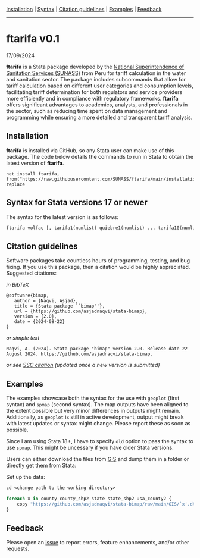 [Installation](#Installation) | [Syntax](#Syntax) | [Citation guidelines](#Citation-guidelines) | [Examples](#Examples) | [Feedback](#Feedback)  

---


# ftarifa v0.1

17/09/2024

**ftarifa** is a Stata package developed by the [National Superintendence of Sanitation Services (SUNASS)](https://www.gob.pe/sunass) from Peru for tariff calculation in the water and sanitation sector. The package includes subcommands that allow for tariff calculation based on different user categories and consumption levels, facilitating tariff determination for both regulators and service providers more efficiently and in compliance with regulatory frameworks. **ftarifa** offers significant advantages to academics, analysts, and professionals in the sector, such as reducing time spent on data management and programming while ensuring a more detailed and transparent tariff analysis.

## Installation

**ftarifa** is installed via GitHub, so any Stata user can make use of this package. The code below details the commands to run in Stata to obtain the latest version of **ftarifa**.

```
net install ftarifa, from("https://raw.githubusercontent.com/SUNASS/ftarifa/main/installation/") replace
```

## Syntax for Stata versions 17 or newer

The syntax for the latest version is as follows:

```stata
ftarifa volfac [, tarifa1(numlist) quiebre1(numlist) ... tarifa10(numlist) quiebre10(numlist) g(imagua) cat(categoria)]
```


## Citation guidelines
Software packages take countless hours of programming, testing, and bug fixing. If you use this package, then a citation would be highly appreciated. Suggested citations:

*in BibTeX*

```
@software{bimap,
   author = {Naqvi, Asjad},
   title = {Stata package ``bimap''},
   url = {https://github.com/asjadnaqvi/stata-bimap},
   version = {2.0},
   date = {2024-08-22}
}
```

*or simple text*

```
Naqvi, A. (2024). Stata package "bimap" version 2.0. Release date 22 August 2024. https://github.com/asjadnaqvi/stata-bimap.
```


*or see [SSC citation](https://ideas.repec.org/c/boc/bocode/s459196.html) (updated once a new version is submitted)*




## Examples

The examples showcase both the syntax for the use with `geoplot` (first syntax) and `spmap` (second syntax). The map outputs have been aligned to the extent possible but very minor differences in outputs might remain. Additionally, as `geoplot` is still in active development, output might break with latest updates or syntax might change. Please report these as soon as possible.

Since I am using Stata 18+, I have to specify `old` option to pass the syntax to use `spmap`. This might be uncessary if you have older Stata versions.

Users can either download the files from [GIS](./GIS/) and dump them in a folder or directly get them from Stata:

Set up the data:

```stata
cd <change path to the working directory>

foreach x in county county_shp2 state state_shp2 usa_county2 {
	copy "https://github.com/asjadnaqvi/stata-bimap/raw/main/GIS/`x'.dta" "`x'.dta", replace
}
```

## Feedback

Please open an [issue](https://github.com/SUNASS/ftarifa/issues) to report errors, feature enhancements, and/or other requests. 


